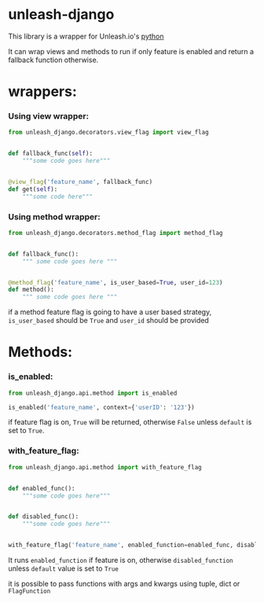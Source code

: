 # unleash-django

This library is a wrapper for Unleash.io's [python](https://docs.getunleash.io/sdks/python_sdk)

It can wrap views and methods to run if only feature is enabled and return a fallback function 
otherwise.

# wrappers:
### Using view wrapper:

```python
from unleash_django.decorators.view_flag import view_flag


def fallback_func(self):
    """some code goes here"""


@view_flag('feature_name', fallback_func)
def get(self):
    """some code here"""
```

### Using method wrapper:

```python
from unleash_django.decorators.method_flag import method_flag


def fallback_func():
    """ some code goes here """


@method_flag('feature_name', is_user_based=True, user_id=123)
def method():
    """ some code goes here """
```

if a method feature flag is going to have a user based strategy, `is_user_based` should be 
`True` and `user_id` should be provided

# Methods:

### is_enabled:

```python
from unleash_django.api.method import is_enabled

is_enabled('feature_name', context={'userID': '123'})
```

if feature flag is on, `True` will be returned, otherwise `False` unless `default` is set to 
`True`.

### with_feature_flag:
```python
from unleash_django.api.method import with_feature_flag


def enabled_func():
    """some code goes here"""


def disabled_func():
    """some code goes here"""


with_feature_flag('feature_name', enabled_function=enabled_func, disabled_function=disabled_func)
```

It runs `enabled_function` if feature is on, otherwise `disabled_function` unless `default` 
value is set to `True`

it is possible to pass functions with args and kwargs using tuple, dict or `FlagFunction`

